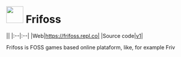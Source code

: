 # <img width="45px" src="https://img.frifoss.repl.co/icon.png"> Frifoss

||
|:--|:--|
|Web|https://frifoss.repl.co|
|Source code|[v1](https://github.com/beikvar/frifoss-v1-archive)|

Frifoss is FOSS games based online plataform, like, for example Friv
